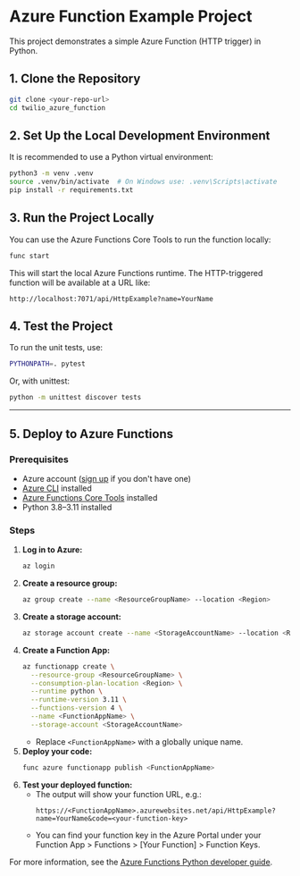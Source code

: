 # Azure Function Example Project

This project demonstrates a simple Azure Function (HTTP trigger) in Python.

## 1. Clone the Repository

```bash
git clone <your-repo-url>
cd twilio_azure_function
```

## 2. Set Up the Local Development Environment

It is recommended to use a Python virtual environment:

```bash
python3 -m venv .venv
source .venv/bin/activate  # On Windows use: .venv\Scripts\activate
pip install -r requirements.txt
```

## 3. Run the Project Locally

You can use the Azure Functions Core Tools to run the function locally:

```bash
func start
```

This will start the local Azure Functions runtime. The HTTP-triggered function will be available at a URL like:

```
http://localhost:7071/api/HttpExample?name=YourName
```

## 4. Test the Project

To run the unit tests, use:

```bash
PYTHONPATH=. pytest
```

Or, with unittest:

```bash
python -m unittest discover tests
```

---

## 5. Deploy to Azure Functions

### Prerequisites
- Azure account ([sign up](https://azure.com/free) if you don't have one)
- [Azure CLI](https://docs.microsoft.com/cli/azure/install-azure-cli) installed
- [Azure Functions Core Tools](https://docs.microsoft.com/azure/azure-functions/functions-run-local#install-the-azure-functions-core-tools) installed
- Python 3.8–3.11 installed

### Steps

1. **Log in to Azure:**
   ```bash
   az login
   ```
2. **Create a resource group:**
   ```bash
   az group create --name <ResourceGroupName> --location <Region>
   ```
3. **Create a storage account:**
   ```bash
   az storage account create --name <StorageAccountName> --location <Region> --resource-group <ResourceGroupName> --sku Standard_LRS
   ```
4. **Create a Function App:**
   ```bash
   az functionapp create \
     --resource-group <ResourceGroupName> \
     --consumption-plan-location <Region> \
     --runtime python \
     --runtime-version 3.11 \
     --functions-version 4 \
     --name <FunctionAppName> \
     --storage-account <StorageAccountName>
   ```
   - Replace `<FunctionAppName>` with a globally unique name.
5. **Deploy your code:**
   ```bash
   func azure functionapp publish <FunctionAppName>
   ```
6. **Test your deployed function:**
   - The output will show your function URL, e.g.:
     ```
     https://<FunctionAppName>.azurewebsites.net/api/HttpExample?name=YourName&code=<your-function-key>
     ```
   - You can find your function key in the Azure Portal under your Function App > Functions > [Your Function] > Function Keys.

For more information, see the [Azure Functions Python developer guide](https://docs.microsoft.com/azure/azure-functions/functions-reference-python).
